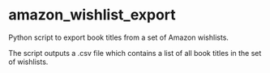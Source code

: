 # amazon_wishlist_export
Python script to export book titles from a set of Amazon  wishlists.

The script outputs a .csv file which contains a list of all book titles in the set of wishlists.
